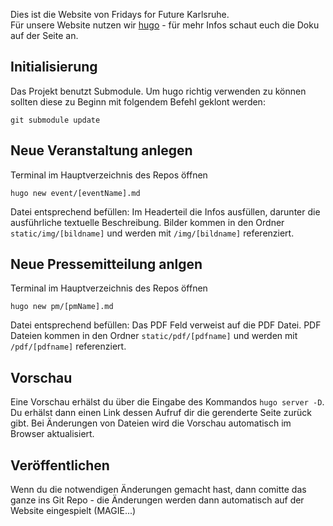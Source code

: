 Dies ist die Website von Fridays for Future Karlsruhe.  
Für unsere Website nutzen wir [hugo](https://gohugo.io/) - für mehr Infos schaut euch die Doku auf der Seite an.

## Initialisierung
Das Projekt benutzt Submodule. Um hugo richtig verwenden zu können sollten diese zu Beginn mit folgendem Befehl geklont werden:
```
git submodule update
```

## Neue Veranstaltung anlegen
Terminal im Hauptverzeichnis des Repos öffnen
```
hugo new event/[eventName].md
```
Datei entsprechend befüllen: Im Headerteil die Infos ausfüllen, darunter die ausführliche textuelle Beschreibung.
Bilder kommen in den Ordner `static/img/[bildname]` und werden mit `/img/[bildname]` referenziert.

## Neue Pressemitteilung anlgen
Terminal im Hauptverzeichnis des Repos öffnen
```
hugo new pm/[pmName].md
```
Datei entsprechend befüllen: Das PDF Feld verweist auf die PDF Datei.
PDF Dateien kommen in den Ordner `static/pdf/[pdfname]` und werden mit `/pdf/[pdfname]` referenziert.

## Vorschau
Eine Vorschau erhälst du über die Eingabe des Kommandos `hugo server -D`.  
Du erhälst dann einen Link dessen Aufruf dir die gerenderte Seite zurück gibt. Bei Änderungen von Dateien wird die Vorschau automatisch im Browser aktualisiert.

## Veröffentlichen
Wenn du die notwendigen Änderungen gemacht hast, dann comitte das ganze ins Git Repo - die Änderungen werden dann automatisch auf der Website eingespielt (MAGIE...)
